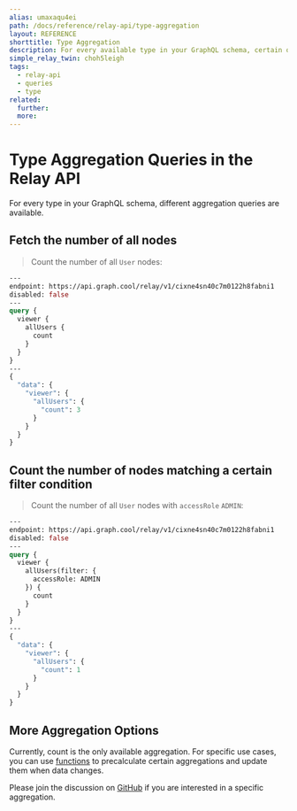```yaml
---
alias: umaxaqu4ei
path: /docs/reference/relay-api/type-aggregation
layout: REFERENCE
shorttitle: Type Aggregation
description: For every available type in your GraphQL schema, certain queries are automatically generated.
simple_relay_twin: choh5leigh
tags:
  - relay-api
  - queries
  - type
related:
  further:
  more:
---
```


# Type Aggregation Queries in the Relay API

For every type in your GraphQL schema, different aggregation queries are available.

## Fetch the number of all nodes

> Count the number of all `User` nodes:

```graphql
---
endpoint: https://api.graph.cool/relay/v1/cixne4sn40c7m0122h8fabni1
disabled: false
---
query {
  viewer {
    allUsers {
      count
    }
  }
}
---
{
  "data": {
    "viewer": {
      "allUsers": {
        "count": 3
      }
    }
  }
}
```

## Count the number of nodes matching a certain filter condition

> Count the number of all `User` nodes with `accessRole` `ADMIN`:

```graphql
---
endpoint: https://api.graph.cool/relay/v1/cixne4sn40c7m0122h8fabni1
disabled: false
---
query {
  viewer {
    allUsers(filter: {
      accessRole: ADMIN
    }) {
      count
    }
  }
}
---
{
  "data": {
    "viewer": {
      "allUsers": {
        "count": 1
      }
    }
  }
}
```

## More Aggregation Options

Currently, count is the only available aggregation. For specific use cases, you can use [functions](!alias-boo6uteemo) to precalculate certain aggregations and update them when data changes.

Please join the discussion on [GitHub](https://github.com/graphcool/feature-requests/issues/70) if you are interested in a specific aggregation.
